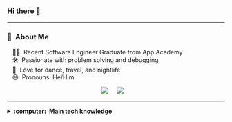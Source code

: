 ### Hi there 👋

<hr/>

<!--
**justinneyugn/justinneyugn** is a ✨ _special_ ✨ repository because its `README.md` (this file) appears on your GitHub profile.

Here are some ideas to get you started:

- 🔭 I’m currently working on ...
- 🌱 I’m currently learning ...
- 👯 I’m looking to collaborate on ...
- 🤔 I’m looking for help with ...
- 💬 Ask me about ...
- 📫 How to reach me: ...
- 😄 Pronouns: ...
- ⚡ Fun fact: ...
-->

### :space_invader: &nbsp;About Me

&nbsp;&nbsp;&nbsp;:technologist: &nbsp;Recent Software Engineer Graduate from App Academy \
&nbsp;&nbsp;&nbsp;🛠️ &nbsp;Passionate with problem solving and debugging \
&nbsp;&nbsp;&nbsp;:heartbeat: &nbsp;Love for dance, travel, and nightlife \
&nbsp;&nbsp;&nbsp;:smile: &nbsp;Pronouns: He/Him 

<p align="center">
  <a href="mailto:judnguyen@ucdavis.edu"><img src="https://img.shields.io/badge/gmail-%23D14836.svg?&style=for-the-badge&logo=gmail&logoColor=white" /></a>&nbsp;&nbsp;&nbsp;&nbsp;
  <a href="https://www.linkedin.com/in/justin-nguyen-dev/"><img src="https://img.shields.io/badge/linkedin-%230077B5.svg?&style=for-the-badge&logo=linkedin&logoColor=white" /></a>&nbsp;&nbsp;&nbsp;&nbsp;
</p>

<hr/>

<details>
  <summary><b>:computer: &nbsp;Main tech knowledge</b></summary>
  <br/>

</details>
